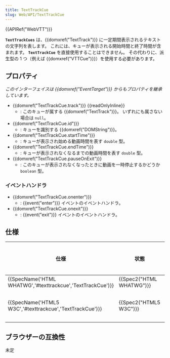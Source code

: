 ```yaml
---
title: TextTrackCue
slug: Web/API/TextTrackCue
---
```


{{APIRef("WebVTT")}}

**`TextTrackCues`** は、{{domxref("TextTrack")}} に一定期間表示されるテキストの文字列を表します。 これには、キューが表示される開始時間と終了時間が含まれます。 **`TextTrackCue`** を直接使用することはできません。 その代わりに、派生型の 1 つ（例えば {{domxref("VTTCue")}}）を使用する必要があります。

## プロパティ

_このインターフェイスは {{domxref("EventTarget")}} からもプロパティを継承しています。_

- {{domxref("TextTrackCue.track")}} {{readOnlyInline}}
  - : このキューが属する {{domxref("TextTrack")}}。 いずれにも属さない場合は `null`。
- {{domxref("TextTrackCue.id")}}
  - : キューを識別する {{domxref("DOMString")}}。
- {{domxref("TextTrackCue.startTime")}}
  - : キューが表示され始める動画時間を表す `double` 型。
- {{domxref("TextTrackCue.endTime")}}
  - : キューが表示されなくなるまでの動画時間を表す `double` 型。
- {{domxref("TextTrackCue.pauseOnExit")}}
  - : このキューが表示されなくなったときに動画を一時停止するかどうか `boolean` 型。

### イベントハンドラ

- {{domxref("TextTrackCue.onenter")}}
  - : {{event("enter")}} イベントのイベントハンドラ。
- {{domxref("TextTrackCue.onexit")}}
  - : {{event("exit")}} イベントのイベントハンドラ。

## 仕様

| 仕様                                                                         | 状態                             | コメント |
| ---------------------------------------------------------------------------- | -------------------------------- | -------- |
| {{SpecName('HTML WHATWG','#texttrackcue','TextTrackCue')}} | {{Spec2("HTML WHATWG")}} |          |
| {{SpecName('HTML5 W3C','#texttrackcue','TextTrackCue')}} | {{Spec2("HTML5 W3C")}}     | 初期定義 |

## ブラウザーの互換性

未定
